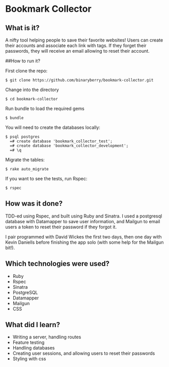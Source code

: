 Bookmark Collector
================

## What is it?

A nifty tool helping people to save their favorite websites! Users can create their accounts and associate each link with tags. If they forget their passwords, they will receive an email allowing to reset their account.

##How to run it?

First clone the repo:
```shell
$ git clone https://github.com/binaryberry/bookmark-collector.git
```

Change into the directory
```shell
$ cd bookmark-collector
```

Run bundle to load the required gems
```shell
$ bundle 
```

You will need to create the databases locally:
```shell
$ psql postgres
  =# create database 'bookmark_collector_test';
  =# create database 'bookmark_collector_development';
  =# \q
```

Migrate the tables:
```shell
$ rake auto_migrate
```

If you want to see the tests, run Rspec:
```shell
$ rspec
```

## How was it done?

TDD-ed using Rspec, and built using Ruby and Sinatra. I used a postgresql database with Datamapper to save user information, and Mailgun to email users a token to reset their password if they forgot it.

I pair programmed with David Wickes the first two days, then one day with Kevin Daniells before finishing the app solo (with some help for the Mailgun bit!).

## Which technologies were used?

- Ruby
- Rspec
- Sinatra
- PostgreSQL
- Datamapper
- Mailgun
- CSS

## What did I learn?

- Writing a server, handling routes
- Feature testing
- Handling databases
- Creating user sessions, and allowing users to reset their passwords
- Styling with css
